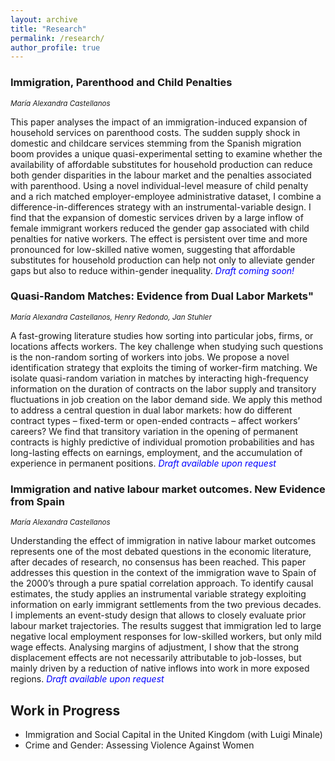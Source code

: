 ```yaml
---
layout: archive
title: "Research"
permalink: /research/
author_profile: true
---
```



<!-- {% for post in site.research %}
  {% include archive-single-nolink.html %}
{% endfor %} -->

### Immigration, Parenthood and Child Penalties
<small> *María Alexandra Castellanos*</small>

This paper analyses the impact of an immigration-induced expansion of household services on parenthood costs. The sudden supply shock in domestic and childcare services stemming from the Spanish migration boom provides a unique quasi-experimental setting to examine whether the availability of affordable substitutes for household production can reduce both gender disparities in the labour market and the penalties associated with parenthood. Using a novel individual-level measure of child penalty and a rich matched employer-employee administrative dataset, I combine a difference-in-differences strategy with an instrumental-variable design. I find that the expansion of domestic services driven by a large inflow of female immigrant workers reduced the gender gap associated with child penalties for native workers. The effect is persistent over time and more pronounced for low-skilled native women, suggesting that affordable substitutes for household production can help not only to alleviate gender gaps but also to reduce within-gender inequality. 
<span style="color: blue;">*Draft coming soon!*</span>

### Quasi-Random Matches: Evidence from Dual Labor Markets"
<small>*María Alexandra Castellanos, Henry Redondo, Jan Stuhler*</small>

A fast-growing literature studies how sorting into particular jobs, firms, or locations
affects workers. The key challenge when studying such questions is the
non-random sorting of workers into jobs. We propose a novel identification strategy
that exploits the timing of worker-firm matching. We isolate quasi-random variation
in matches by interacting high-frequency information on the duration of contracts
on the labor supply and transitory fluctuations in job creation on the labor demand
side. We apply this method to address a central question in dual labor markets: how
do different contract types – fixed-term or open-ended contracts – affect workers’
careers? We find that transitory variation in the opening of permanent contracts
is highly predictive of individual promotion probabilities and has long-lasting effects
on earnings, employment, and the accumulation of experience in permanent
positions.
<span style="color: blue;">*Draft available upon request*</span>

### Immigration and native labour market outcomes. New Evidence from Spain
<small>*María Alexandra Castellanos*</small>

Understanding the effect of immigration in native labour market outcomes represents one of
the most debated questions in the economic literature, after decades of research, no consensus
has been reached. This paper addresses this question in the context of the immigration
wave to Spain of the 2000’s through a pure spatial correlation approach. To identify causal
estimates, the study applies an instrumental variable strategy exploiting information on early
immigrant settlements from the two previous decades. I implements an event-study
design that allows to closely evaluate prior labour market trajectories. The results
suggest that immigration led to large negative local employment responses for low-skilled
workers, but only mild wage effects. Analysing margins of adjustment, I show that the strong displacement effects are not necessarily attributable to job-losses, but mainly driven by a reduction of native inflows into work in more exposed regions.
<span style="color: blue;">*Draft available upon request*</span>

## Work in Progress
- Immigration and Social Capital in the United Kingdom (with Luigi Minale)
- Crime and Gender: Assessing Violence Against Women

